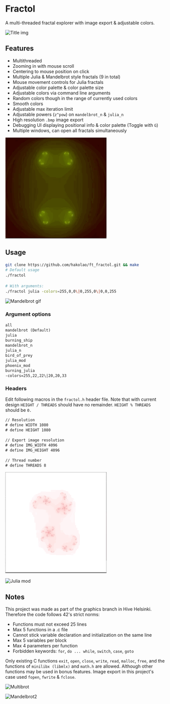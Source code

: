 # Fractol
A multi-threaded fractal explorer with image export & adjustable colors.

![Title img](img/mandelbrot.bmp)

## Features
- Multithreaded
- Zooming in with mouse scroll
- Centering to mouse position on click
- Multiple Julia & Mandelbrot style fractals (9 in total)
- Mouse movement controls for Julia fractals
- Adjustable color palette & color palette size
- Adjustable colors via command line arguments
- Random colors though in the range of currently used colors
- Smooth colors
- Adjustable max iteration limit
- Adjustable powers (`z^pow`) on `mandelbrot_n` & `julia_n`
- High resolution `.bmp` image export
- Debugging UI displaying positional info & color palette (Toggle with `G`)
- Multiple windows, can open all fractals simultaneously

![Julia gif](img/julia.gif)

## Usage
```sh
git clone https://github.com/hakolao/ft_fractol.git && make
# Default usage
./fractol

# With arguments:
./fractol julia -colors=255,0,0\|0,255,0\|0,0,255
```

![Mandelbrot gif](mandel.gif)

### Argument options
```
all
mandelbrot (Default)
julia
burning_ship
mandelbrot_n
julia_n
bird_of_prey
julia_mod
phoenix_mod
burning_julia
-colors=255,22,22\|20,20,33
```

### Headers
Edit following macros in the `fractol.h` header file.
Note that with current design `HEIGHT / THREADS` should have no remainder.
`HEIGHT % THREADS` should be `0.`
```
// Resolution
# define WIDTH 1080
# define HEIGHT 1080

// Export image resolution
# define IMG_WIDTH 4096
# define IMG_HEIGHT 4096

// Thread number
# define THREADS 8
```

![Phoenix gif](img/phoenix.gif)

![Julia mod](img/julia_mod.bmp)

## Notes
This project was made as part of the graphics branch in Hive Helsinki.
Therefore the code follows 42's strict norms:
- Functions must not exceed 25 lines
- Max 5 functions in a .c file
- Cannot stick variable declaration and initialization on the same line
- Max 5 variables per block
- Max 4 parameters per function
- Forbidden keywords: `for`,  `do ... while`, `switch`, `case`, `goto`

Only existing C functions `exit`, `open`, `close`, `write`, `read`, `malloc`, `free`, and the functions of `minilibx (libmlx)` and `math.h` are allowed. Although other functions may be used in bonus features. Image export in this project's case used `fopen`, `fwrite` & `fclose`.

![Multibrot](img/multibrot.bmp)

![Mandelbrot2](mandelbrot2.bmp)
